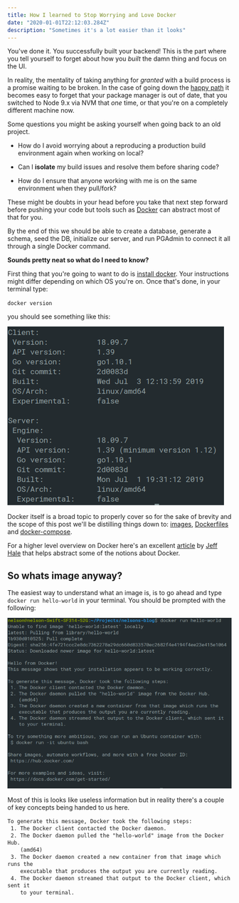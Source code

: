 ```yaml
---
title: How I learned to Stop Worrying and Love Docker
date: "2020-01-01T22:12:03.284Z"
description: "Sometimes it's a lot easier than it looks"
---
```


You've done it. You successfully built your backend!
This is the part where you tell yourself to forget about how you _built_ the damn thing and focus on the UI.

In reality, the mentality of taking anything for _granted_ with a build process is a promise waiting to be broken. In the case of going down the [happy path](https://en.wikipedia.org/wiki/Happy_path) it becomes easy to forget that your package manager is out of date, that you switched to Node 9.x via NVM that _one_ time, or that you're on a completely different machine now.

Some questions you might be asking yourself when going back to an old project.

- How do I avoid worrying about a reproducing a production build environment again when working on local?

- Can I **isolate** my build issues and resolve them before sharing code?

- How do I ensure that anyone working with me is on the same environment when they pull/fork?

These might be doubts in your head before you take that next step forward before pushing your code but tools such as [Docker](<https://en.wikipedia.org/wiki/Docker_(software)>) can abstract most of that for you.

By the end of this we should be able to create a database, generate a schema, seed the DB, initialize our server, and run PGAdmin to connect it all through a single Docker command.

**Sounds pretty neat so what do I need to know?**

First thing that you're going to want to do is [install docker](https://docs.docker.com/install/). Your instructions might differ depending on which OS you're on. Once that's done, in your terminal type:

`docker version`

you should see something like this:

![docker-version](./docker-version.png)

Docker itself is a broad topic to properly cover so for the sake of brevity and the scope of this post we'll be distilling things down to: [images](https://docs.docker.com/engine/reference/commandline/images/), [Dockerfiles](https://docs.docker.com/engine/reference/builder/) and [docker-compose](https://docs.docker.com/compose/).

For a higher level overview on Docker here's an excellent [article](https://towardsdatascience.com/learn-enough-docker-to-be-useful-b7ba70caeb4b) by [Jeff Hale](https://twitter.com/discdiver) that helps abstract some of the notions about Docker.

## So whats image anyway?

The easiest way to understand what an image is, is to go ahead and type `docker run hello-world` in your terminal. You should be prompted with the following:

![hello-world](./hello-world.png)

Most of this is looks like useless information but in reality there's a couple of key concepts being handed to us here.

```
To generate this message, Docker took the following steps:
 1. The Docker client contacted the Docker daemon.
 2. The Docker daemon pulled the "hello-world" image from the Docker Hub.
    (amd64)
 3. The Docker daemon created a new container from that image which runs the
    executable that produces the output you are currently reading.
 4. The Docker daemon streamed that output to the Docker client, which sent it
    to your terminal.
```

<!--
So how do you avoid running into these issues? Forget that, how do you ensure that anyone working with you can avoid these issues? The problem with environments is that they are _broad_ problems and developers seek **isolation**.

In this post I want to talk about Docker, a tool for breaking your app into small containers. -->
